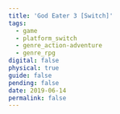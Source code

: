 ```yaml
---
title: 'God Eater 3 [Switch]'
tags:
  - game
  - platform_switch
  - genre_action-adventure
  - genre_rpg
digital: false
physical: true
guide: false
pending: false
date: 2019-06-14
permalink: false
---
```

